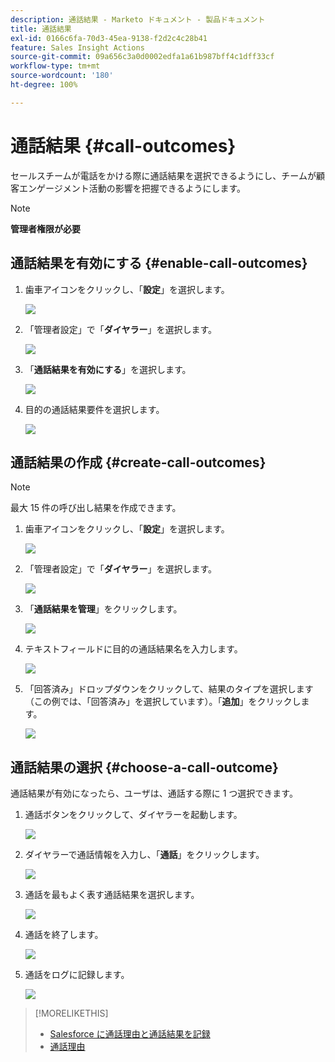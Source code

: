 ```yaml
---
description: 通話結果 - Marketo ドキュメント - 製品ドキュメント
title: 通話結果
exl-id: 0166c6fa-70d3-45ea-9138-f2d2c4c28b41
feature: Sales Insight Actions
source-git-commit: 09a656c3a0d0002edfa1a61b987bff4c1dff33cf
workflow-type: tm+mt
source-wordcount: '180'
ht-degree: 100%

---
```


# 通話結果 {#call-outcomes}

セールスチームが電話をかける際に通話結果を選択できるようにし、チームが顧客エンゲージメント活動の影響を把握できるようにします。

>[!NOTE]
>
>**管理者権限が必要**

## 通話結果を有効にする {#enable-call-outcomes}

1. 歯車アイコンをクリックし、「**設定**」を選択します。

   ![](assets/call-outcomes-1.png)

1. 「管理者設定」で「**ダイヤラー**」を選択します。

   ![](assets/call-outcomes-2.png)

1. 「**通話結果を有効にする**」を選択します。

   ![](assets/call-outcomes-3.png)

1. 目的の通話結果要件を選択します。

   ![](assets/call-outcomes-4.png)

## 通話結果の作成 {#create-call-outcomes}

>[!NOTE]
>
>最大 15 件の呼び出し結果を作成できます。

1. 歯車アイコンをクリックし、「**設定**」を選択します。

   ![](assets/call-outcomes-5.png)

1. 「管理者設定」で「**ダイヤラー**」を選択します。

   ![](assets/call-outcomes-6.png)

1. 「**通話結果を管理**」をクリックします。

   ![](assets/call-outcomes-7.png)

1. テキストフィールドに目的の通話結果名を入力します。

   ![](assets/call-outcomes-8.png)

1. 「回答済み」ドロップダウンをクリックして、結果のタイプを選択します（この例では、「回答済み」を選択しています）。「**追加**」をクリックします。

   ![](assets/call-outcomes-9.png)

## 通話結果の選択 {#choose-a-call-outcome}

通話結果が有効になったら、ユーザは、通話する際に 1 つ選択できます。

1. 通話ボタンをクリックして、ダイヤラーを起動します。

   ![](assets/call-outcomes-10.png)

1. ダイヤラーで通話情報を入力し、「**通話**」をクリックします。

   ![](assets/call-outcomes-11.png)

1. 通話を最もよく表す通話結果を選択します。

   ![](assets/call-outcomes-12.png)

1. 通話を終了します。

   ![](assets/call-outcomes-13.png)

1. 通話をログに記録します。

   ![](assets/call-outcomes-14.png)

>[!MORELIKETHIS]
>
>* [Salesforce に通話理由と通話結果を記録](/help/marketo/product-docs/marketo-sales-insight/actions/phone/log-call-reasons-and-call-outcomes-to-salesforce.md)
>* [通話理由](/help/marketo/product-docs/marketo-sales-insight/actions/phone/call-reasons.md)
